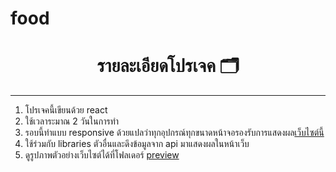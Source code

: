 # food 

<h1 align='center'> รายละเอียดโปรเจค 🗂</h1> 
<hr>
<ol start=1>
  <li>โปรเจคนี้เขียนด้วย react </li>
  <li>ใช้เวลาระมาณ 2 วันในการทำ</li>
  <li>รอบนี้ทำแบบ responsive ด้วยแปลว่าทุกอุปกรณ์ทุกขนาดหน้าจอรองรับการแสดงผล<a href="https://food-xi-nine.vercel.app/" target="_blank">เว็บไซต์นี้</a></li>
  <li>ใช้ร่วมกับ libraries ตัวอื่นและดึงข้อมูลจาก api มาแสดงผลในหน้าเว็บ</li>
  <li>ดูรูปภาพตัวอย่างเว็บไซต์ได้ที่โฟลเดอร์ <a href="https://github.com/VarinCode/food/tree/main/preview" target="_blank">preview</a></li>
</ol>
